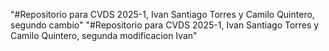 "#Repositorio para CVDS 2025-1, Ivan Santiago Torres y Camilo Quintero, segundo cambio" 
"#Repositorio para CVDS 2025-1, Ivan Santiago Torres y Camilo Quintero, segunda modificacion Ivan"

